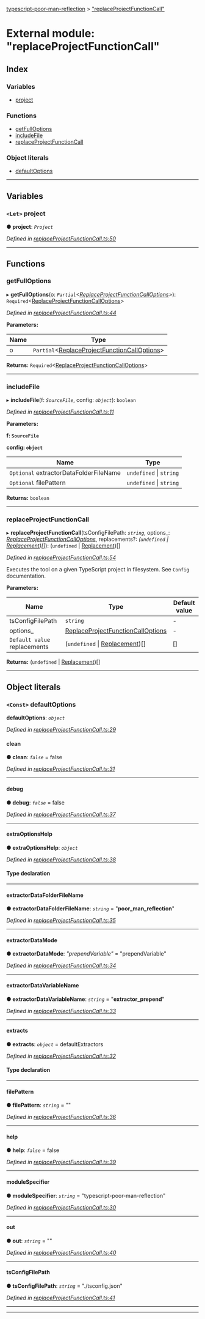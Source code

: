 [typescript-poor-man-reflection](../README.md) > ["replaceProjectFunctionCall"](../modules/_replaceprojectfunctioncall_.md)

# External module: "replaceProjectFunctionCall"

## Index

### Variables

* [project](_replaceprojectfunctioncall_.md#project)

### Functions

* [getFullOptions](_replaceprojectfunctioncall_.md#getfulloptions)
* [includeFile](_replaceprojectfunctioncall_.md#includefile)
* [replaceProjectFunctionCall](_replaceprojectfunctioncall_.md#replaceprojectfunctioncall)

### Object literals

* [defaultOptions](_replaceprojectfunctioncall_.md#defaultoptions)

---

## Variables

<a id="project"></a>

### `<Let>` project

**● project**: *`Project`*

*Defined in [replaceProjectFunctionCall.ts:50](https://github.com/cancerberoSgx/typescript-poor-man-reflection/blob/55c8283/src/replaceProjectFunctionCall.ts#L50)*

___

## Functions

<a id="getfulloptions"></a>

###  getFullOptions

▸ **getFullOptions**(o: *`Partial`<[ReplaceProjectFunctionCallOptions](../interfaces/_types_.replaceprojectfunctioncalloptions.md)>*): `Required`<[ReplaceProjectFunctionCallOptions](../interfaces/_types_.replaceprojectfunctioncalloptions.md)>

*Defined in [replaceProjectFunctionCall.ts:44](https://github.com/cancerberoSgx/typescript-poor-man-reflection/blob/55c8283/src/replaceProjectFunctionCall.ts#L44)*

**Parameters:**

| Name | Type |
| ------ | ------ |
| o | `Partial`<[ReplaceProjectFunctionCallOptions](../interfaces/_types_.replaceprojectfunctioncalloptions.md)> |

**Returns:** `Required`<[ReplaceProjectFunctionCallOptions](../interfaces/_types_.replaceprojectfunctioncalloptions.md)>

___
<a id="includefile"></a>

###  includeFile

▸ **includeFile**(f: *`SourceFile`*, config: *`object`*): `boolean`

*Defined in [replaceProjectFunctionCall.ts:11](https://github.com/cancerberoSgx/typescript-poor-man-reflection/blob/55c8283/src/replaceProjectFunctionCall.ts#L11)*

**Parameters:**

**f: `SourceFile`**

**config: `object`**

| Name | Type |
| ------ | ------ |
| `Optional` extractorDataFolderFileName | `undefined` \| `string` |
| `Optional` filePattern | `undefined` \| `string` |

**Returns:** `boolean`

___
<a id="replaceprojectfunctioncall"></a>

###  replaceProjectFunctionCall

▸ **replaceProjectFunctionCall**(tsConfigFilePath: *`string`*, options_: *[ReplaceProjectFunctionCallOptions](../interfaces/_types_.replaceprojectfunctioncalloptions.md)*, replacements?: *(`undefined` \| [Replacement](../interfaces/_types_.replacement.md))[]*): (`undefined` \| [Replacement](../interfaces/_types_.replacement.md))[]

*Defined in [replaceProjectFunctionCall.ts:54](https://github.com/cancerberoSgx/typescript-poor-man-reflection/blob/55c8283/src/replaceProjectFunctionCall.ts#L54)*

Executes the tool on a given TypeScript project in filesystem. See `Config` documentation.

**Parameters:**

| Name | Type | Default value |
| ------ | ------ | ------ |
| tsConfigFilePath | `string` | - |
| options_ | [ReplaceProjectFunctionCallOptions](../interfaces/_types_.replaceprojectfunctioncalloptions.md) | - |
| `Default value` replacements | (`undefined` \| [Replacement](../interfaces/_types_.replacement.md))[] |  [] |

**Returns:** (`undefined` \| [Replacement](../interfaces/_types_.replacement.md))[]

___

## Object literals

<a id="defaultoptions"></a>

### `<Const>` defaultOptions

**defaultOptions**: *`object`*

*Defined in [replaceProjectFunctionCall.ts:29](https://github.com/cancerberoSgx/typescript-poor-man-reflection/blob/55c8283/src/replaceProjectFunctionCall.ts#L29)*

<a id="defaultoptions.clean"></a>

####  clean

**● clean**: *`false`* = false

*Defined in [replaceProjectFunctionCall.ts:31](https://github.com/cancerberoSgx/typescript-poor-man-reflection/blob/55c8283/src/replaceProjectFunctionCall.ts#L31)*

___
<a id="defaultoptions.debug"></a>

####  debug

**● debug**: *`false`* = false

*Defined in [replaceProjectFunctionCall.ts:37](https://github.com/cancerberoSgx/typescript-poor-man-reflection/blob/55c8283/src/replaceProjectFunctionCall.ts#L37)*

___
<a id="defaultoptions.extraoptionshelp"></a>

####  extraOptionsHelp

**● extraOptionsHelp**: *`object`*

*Defined in [replaceProjectFunctionCall.ts:38](https://github.com/cancerberoSgx/typescript-poor-man-reflection/blob/55c8283/src/replaceProjectFunctionCall.ts#L38)*

#### Type declaration

___
<a id="defaultoptions.extractordatafolderfilename"></a>

####  extractorDataFolderFileName

**● extractorDataFolderFileName**: *`string`* = "__poor_man_reflection__"

*Defined in [replaceProjectFunctionCall.ts:35](https://github.com/cancerberoSgx/typescript-poor-man-reflection/blob/55c8283/src/replaceProjectFunctionCall.ts#L35)*

___
<a id="defaultoptions.extractordatamode"></a>

####  extractorDataMode

**● extractorDataMode**: *"prependVariable"* = "prependVariable"

*Defined in [replaceProjectFunctionCall.ts:34](https://github.com/cancerberoSgx/typescript-poor-man-reflection/blob/55c8283/src/replaceProjectFunctionCall.ts#L34)*

___
<a id="defaultoptions.extractordatavariablename"></a>

####  extractorDataVariableName

**● extractorDataVariableName**: *`string`* = "__extractor_prepend__"

*Defined in [replaceProjectFunctionCall.ts:33](https://github.com/cancerberoSgx/typescript-poor-man-reflection/blob/55c8283/src/replaceProjectFunctionCall.ts#L33)*

___
<a id="defaultoptions.extracts"></a>

####  extracts

**● extracts**: *`object`* =  defaultExtractors

*Defined in [replaceProjectFunctionCall.ts:32](https://github.com/cancerberoSgx/typescript-poor-man-reflection/blob/55c8283/src/replaceProjectFunctionCall.ts#L32)*

#### Type declaration

[k: `string`]: [Extractor](_types_.md#extractor)

___
<a id="defaultoptions.filepattern"></a>

####  filePattern

**● filePattern**: *`string`* = ""

*Defined in [replaceProjectFunctionCall.ts:36](https://github.com/cancerberoSgx/typescript-poor-man-reflection/blob/55c8283/src/replaceProjectFunctionCall.ts#L36)*

___
<a id="defaultoptions.help"></a>

####  help

**● help**: *`false`* = false

*Defined in [replaceProjectFunctionCall.ts:39](https://github.com/cancerberoSgx/typescript-poor-man-reflection/blob/55c8283/src/replaceProjectFunctionCall.ts#L39)*

___
<a id="defaultoptions.modulespecifier"></a>

####  moduleSpecifier

**● moduleSpecifier**: *`string`* = "typescript-poor-man-reflection"

*Defined in [replaceProjectFunctionCall.ts:30](https://github.com/cancerberoSgx/typescript-poor-man-reflection/blob/55c8283/src/replaceProjectFunctionCall.ts#L30)*

___
<a id="defaultoptions.out"></a>

####  out

**● out**: *`string`* = ""

*Defined in [replaceProjectFunctionCall.ts:40](https://github.com/cancerberoSgx/typescript-poor-man-reflection/blob/55c8283/src/replaceProjectFunctionCall.ts#L40)*

___
<a id="defaultoptions.tsconfigfilepath"></a>

####  tsConfigFilePath

**● tsConfigFilePath**: *`string`* = "./tsconfig.json"

*Defined in [replaceProjectFunctionCall.ts:41](https://github.com/cancerberoSgx/typescript-poor-man-reflection/blob/55c8283/src/replaceProjectFunctionCall.ts#L41)*

___

___

